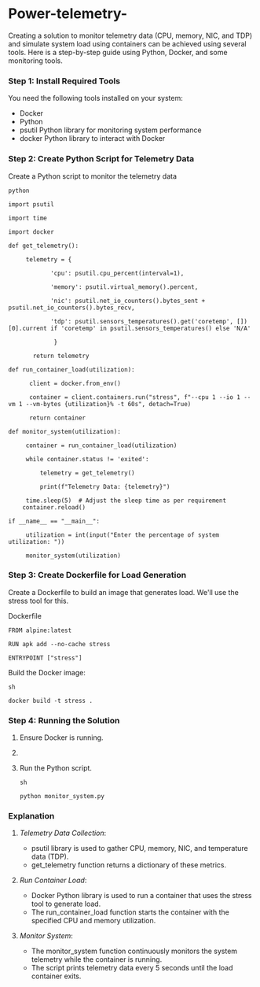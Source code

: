 # Power-telemetry-
Creating a solution to monitor telemetry data (CPU, memory, NIC, and TDP) and simulate system load using containers can be achieved using several tools. Here is a step-by-step guide using Python, Docker, and some monitoring tools.

### Step 1: Install Required Tools

You need the following tools installed on your system:
- Docker
- Python
- psutil Python library for monitoring system performance
- docker Python library to interact with Docker

### Step 2: Create Python Script for Telemetry Data

Create a Python script to monitor the telemetry data

    python

    import psutil

    import time

    import docker

    def get_telemetry():

         telemetry = {
    
                'cpu': psutil.cpu_percent(interval=1),
        
                'memory': psutil.virtual_memory().percent,
        
                'nic': psutil.net_io_counters().bytes_sent + psutil.net_io_counters().bytes_recv,
       
                'tdp': psutil.sensors_temperatures().get('coretemp', [])[0].current if 'coretemp' in psutil.sensors_temperatures() else 'N/A'
    
                 }
  
           return telemetry

    def run_container_load(utilization):

          client = docker.from_env()
    
          container = client.containers.run("stress", f"--cpu 1 --io 1 --vm 1 --vm-bytes {utilization}% -t 60s", detach=True)
    
          return container

    def monitor_system(utilization):

         container = run_container_load(utilization)
    
         while container.status != 'exited':
    
             telemetry = get_telemetry()
        
             print(f"Telemetry Data: {telemetry}")
        
         time.sleep(5)  # Adjust the sleep time as per requirement
        container.reload()

    if __name__ == "__main__":

         utilization = int(input("Enter the percentage of system utilization: "))
    
         monitor_system(utilization)


### Step 3: Create Dockerfile for Load Generation

Create a Dockerfile to build an image that generates load. We'll use the stress tool for this.

Dockerfile

    FROM alpine:latest

    RUN apk add --no-cache stress

    ENTRYPOINT ["stress"]


Build the Docker image:

    sh

    docker build -t stress .


### Step 4: Running the Solution

1. Ensure Docker is running.
2. 
3. Run the Python script.

       sh

       python monitor_system.py


### Explanation

1. *Telemetry Data Collection*:
   - psutil library is used to gather CPU, memory, NIC, and temperature data (TDP).
   - get_telemetry function returns a dictionary of these metrics.

2. *Run Container Load*:
   - Docker Python library is used to run a container that uses the stress tool to generate load.
   - The run_container_load function starts the container with the specified CPU and memory utilization.

3. *Monitor System*:
   - The monitor_system function continuously monitors the system telemetry while the container is running.
   - The script prints telemetry data every 5 seconds until the load container exits.


